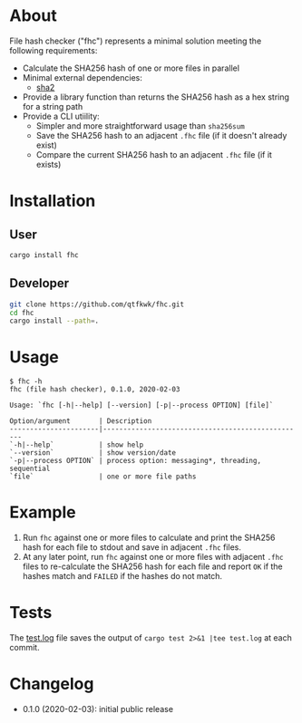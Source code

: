# About

File hash checker ("fhc") represents a minimal solution meeting the following
requirements:

* Calculate the SHA256 hash of one or more files in parallel
* Minimal external dependencies:
    * [sha2](https://crates.io/crates/sha2)
* Provide a library function than returns the SHA256 hash as a hex string for a
  string path
* Provide a CLI utiility:
    * Simpler and more straightforward usage than `sha256sum`
    * Save the SHA256 hash to an adjacent `.fhc` file (if it doesn't already
      exist)
    * Compare the current SHA256 hash to an adjacent `.fhc` file (if it exists)

# Installation

## User

```bash
cargo install fhc
```

## Developer

```bash
git clone https://github.com/qtfkwk/fhc.git
cd fhc
cargo install --path=.
```

# Usage

```
$ fhc -h
fhc (file hash checker), 0.1.0, 2020-02-03

Usage: `fhc [-h|--help] [--version] [-p|--process OPTION] [file]`

Option/argument       | Description
----------------------|--------------------------------------------------
`-h|--help`           | show help
`--version`           | show version/date
`-p|--process OPTION` | process option: messaging*, threading, sequential
`file`                | one or more file paths
```

# Example

1. Run `fhc` against one or more files to calculate and print the SHA256 hash
   for each file to stdout and save in adjacent `.fhc` files.
2. At any later point, run `fhc` against one or more files with adjacent
   `.fhc` files to re-calculate the SHA256 hash for each file and report `OK`
   if the hashes match and `FAILED` if the hashes do not match.

# Tests

The [test.log](test.log) file saves the output of
`cargo test 2>&1 |tee test.log` at each commit.

# Changelog

* 0.1.0 (2020-02-03): initial public release

